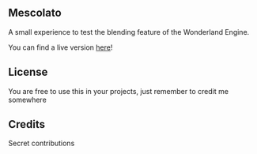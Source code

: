 ## Mescolato
A small experience to test the blending feature of the Wonderland Engine.

You can find a live version [here](https://elia-ducceschi.itch.io/mescolato)!

## License
You are free to use this in your projects, just remember to credit me somewhere

## Credits
Secret contributions
